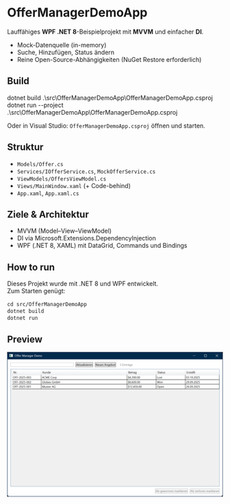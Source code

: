 # OfferManagerDemoApp

Lauffähiges **WPF .NET 8**-Beispielprojekt mit **MVVM** und einfacher **DI**.
- Mock-Datenquelle (in-memory)
- Suche, Hinzufügen, Status ändern
- Reine Open-Source-Abhängigkeiten (NuGet Restore erforderlich)

## Build
dotnet build .\src\OfferManagerDemoApp\OfferManagerDemoApp.csproj
dotnet run --project .\src\OfferManagerDemoApp\OfferManagerDemoApp.csproj

Oder in Visual Studio: `OfferManagerDemoApp.csproj` öffnen und starten.

## Struktur
- `Models/Offer.cs`
- `Services/IOfferService.cs`, `MockOfferService.cs`
- `ViewModels/OffersViewModel.cs`
- `Views/MainWindow.xaml` (+ Code-behind)
- `App.xaml`, `App.xaml.cs`

## Ziele & Architektur
- MVVM (Model–View–ViewModel)
- DI via Microsoft.Extensions.DependencyInjection
- WPF (.NET 8, XAML) mit DataGrid, Commands und Bindings

## How to run

Dieses Projekt wurde mit .NET 8 und WPF entwickelt.  
Zum Starten genügt:

```
cd src/OfferManagerDemoApp
dotnet build
dotnet run
```

## Preview

![Offer Manager DEMO](docs/screenshot.png)


